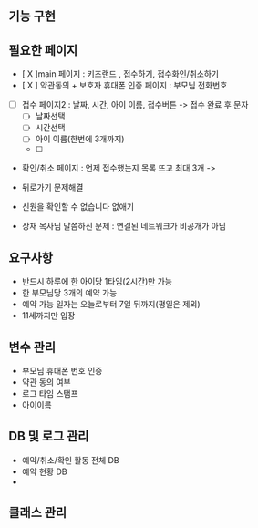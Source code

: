 ## 기능 구현




## 필요한 페이지
- [ X ]main 페이지 : 키즈랜드 , 접수하기, 접수화인/취소하기
- [ X ] 약관동의 + 보호자 휴대폰 인증 페이지 : 부모님 전화번호
- [  ] 접수 페이지2 : 날짜, 시간, 아이 이름, 접수버튼 -> 접수 완료 후 문자
    - [ ] 날짜선택 
    - [ ] 시간선택 
    - [ ] 아이 이름(한번에 3개까지)
    - [ ]
- 확인/취소 페이지 : 언제 접수했는지 목록 뜨고 최대 3개 -> 

- 뒤로가기 문제해결
- 신원을 확인할 수 없습니다 없애기
- 상재 목사님 말씀하신 문제 : 연결된 네트워크가 비공개가 아님

## 요구사항
- 반드시 하루에 한 아이당 1타임(2시간)만 가능
- 한 부모님당 3개의 예약 가능
- 예약 가능 일자는 오늘로부터 7일 뒤까지(평일은 제외)
- 11세까지만 입장

## 변수 관리
- 부모님 휴대폰 번호 인증
- 약관 동의 여부
- 로그 타임 스탬프
- 아이이름


## DB 및 로그 관리
- 예약/취소/확인 활동 전체 DB
- 예약 현황 DB
- 



## 클래스 관리 

## 
